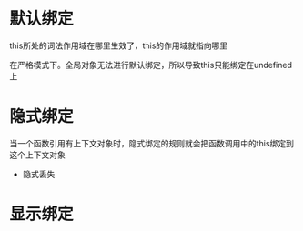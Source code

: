 # 默认绑定
this所处的词法作用域在哪里生效了，this的作用域就指向哪里

在严格模式下。全局对象无法进行默认绑定，所以导致this只能绑定在undefined上

# 隐式绑定
当一个函数引用有上下文对象时，隐式绑定的规则就会把函数调用中的this绑定到这个上下文对象
- 隐式丢失

# 显示绑定
